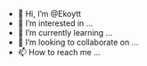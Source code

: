 - 👋 Hi, I’m @Ekoytt
- 👀 I’m interested in ...
- 🌱 I’m currently learning ...
- 💞️ I’m looking to collaborate on ...
- 📫 How to reach me ...

<!---
Ekoytt/Ekoytt is a ✨ special ✨ repository because its `README.md` (this file) appears on your GitHub profile.
You can click the Preview link to take a look at your changes.
--->
